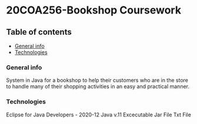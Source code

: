 # 20COA256-Bookshop Coursework

## Table of contents
* [General info](#general-info)
* [Technologies](#technologies)

### General info
System in Java for a bookshop to help their customers who are in the store to handle many of their shopping activities in an easy and practical manner.

### Technologies
Eclipse for Java Developers - 2020-12
Java v.11
Excecutable Jar File
Txt File
